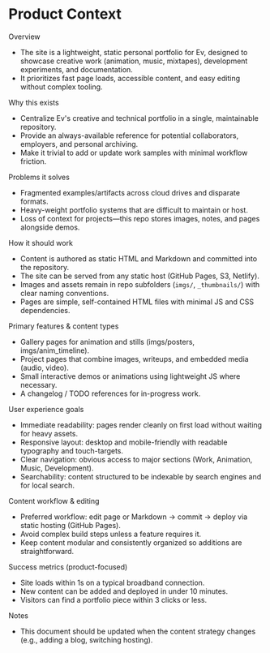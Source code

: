 # Product Context

Overview

- The site is a lightweight, static personal portfolio for Ev, designed to showcase creative work (animation, music, mixtapes), development experiments, and documentation.
- It prioritizes fast page loads, accessible content, and easy editing without complex tooling.

Why this exists

- Centralize Ev's creative and technical portfolio in a single, maintainable repository.
- Provide an always-available reference for potential collaborators, employers, and personal archiving.
- Make it trivial to add or update work samples with minimal workflow friction.

Problems it solves

- Fragmented examples/artifacts across cloud drives and disparate formats.
- Heavy-weight portfolio systems that are difficult to maintain or host.
- Loss of context for projects—this repo stores images, notes, and pages alongside demos.

How it should work

- Content is authored as static HTML and Markdown and committed into the repository.
- The site can be served from any static host (GitHub Pages, S3, Netlify).
- Images and assets remain in repo subfolders (`imgs/`, `_thumbnails/`) with clear naming conventions.
- Pages are simple, self-contained HTML files with minimal JS and CSS dependencies.

Primary features & content types

- Gallery pages for animation and stills (imgs/posters, imgs/anim_timeline).
- Project pages that combine images, writeups, and embedded media (audio, video).
- Small interactive demos or animations using lightweight JS where necessary.
- A changelog / TODO references for in-progress work.

User experience goals

- Immediate readability: pages render cleanly on first load without waiting for heavy assets.
- Responsive layout: desktop and mobile-friendly with readable typography and touch-targets.
- Clear navigation: obvious access to major sections (Work, Animation, Music, Development).
- Searchability: content structured to be indexable by search engines and for local search.

Content workflow & editing

- Preferred workflow: edit page or Markdown -> commit -> deploy via static hosting (GitHub Pages).
- Avoid complex build steps unless a feature requires it.
- Keep content modular and consistently organized so additions are straightforward.

Success metrics (product-focused)

- Site loads within 1s on a typical broadband connection.
- New content can be added and deployed in under 10 minutes.
- Visitors can find a portfolio piece within 3 clicks or less.

Notes

- This document should be updated when the content strategy changes (e.g., adding a blog, switching hosting).
